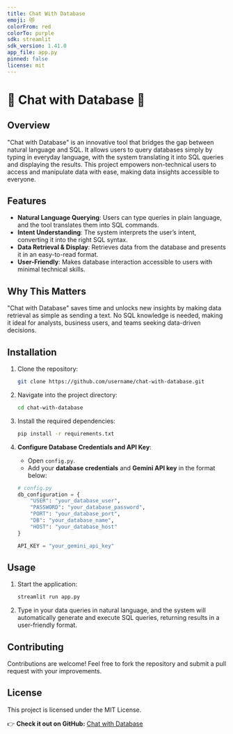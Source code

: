 ```yaml
---
title: Chat With Database
emoji: 😻
colorFrom: red
colorTo: purple
sdk: streamlit
sdk_version: 1.41.0
app_file: app.py
pinned: false
license: mit
---
```


# 🚀 Chat with Database 🚀

## Overview
"Chat with Database" is an innovative tool that bridges the gap between natural language and SQL. It allows users to query databases simply by typing in everyday language, with the system translating it into SQL queries and displaying the results. This project empowers non-technical users to access and manipulate data with ease, making data insights accessible to everyone.

## Features
- **Natural Language Querying**: Users can type queries in plain language, and the tool translates them into SQL commands.
- **Intent Understanding**: The system interprets the user’s intent, converting it into the right SQL syntax.
- **Data Retrieval & Display**: Retrieves data from the database and presents it in an easy-to-read format.
- **User-Friendly**: Makes database interaction accessible to users with minimal technical skills.

## Why This Matters
"Chat with Database" saves time and unlocks new insights by making data retrieval as simple as sending a text. No SQL knowledge is needed, making it ideal for analysts, business users, and teams seeking data-driven decisions.

## Installation
1. Clone the repository:
   ```bash
   git clone https://github.com/username/chat-with-database.git
   ```
2. Navigate into the project directory:
   ```bash
   cd chat-with-database
   ```
3. Install the required dependencies:
   ```bash
   pip install -r requirements.txt
   ```
4. **Configure Database Credentials and API Key**:
   - Open `config.py`.
   - Add your **database credentials** and **Gemini API key** in the format below:

   ```python
   # config.py
   db_configuration = {
       "USER": "your_database_user",
       "PASSWORD": "your_database_password",
       "PORT": "your_database_port",
       "DB": "your_database_name",
       "HOST": "your_database_host"
   }

   API_KEY = "your_gemini_api_key"
   ```


## Usage
1. Start the application:
   ```bash
   streamlit run app.py
   ```
2. Type in your data queries in natural language, and the system will automatically generate and execute SQL queries, returning results in a user-friendly format.

## Contributing
Contributions are welcome! Feel free to fork the repository and submit a pull request with your improvements.

## License
This project is licensed under the MIT License.

👉 **Check it out on GitHub:** [Chat with Database]([https://github.com/LalitMahale/Chat-with-Database])

